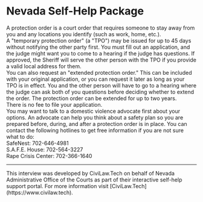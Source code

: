 # Nevada Self-Help Package
A protection order is a court order that requires someone to stay away from you and any locations you identify (such as work, home, etc.).</br>
A "temporary protection order" (a "TPO") may be issued for up to 45 days without notifying the other party first. You must fill out an application, and the judge might want you to come to a hearing if the judge has questions. If approved, the Sheriff will serve the other person with the TPO if you provide a valid local address for them.</br>
You can also request an "extended protection order." This can be included with your original application, or you can request it later as long as your TPO is in effect. You and the other person will have to go to a hearing where the judge can ask both of you questions before deciding whether to extend the order. The protection order can be extended for up to two years.</br>
There is no fee to file your application.</br>
You may want to talk to a domestic violence advocate first about your options. An advocate can help you think about a safety plan so you are prepared before, during, and after a protection order is in place. You can contact the following hotlines to get free information if you are not sure what to do:</br>
SafeNest: 702-646-4981</br>
S.A.F.E. House: 702-564-3227</br>
Rape Crisis Center: 702-366-1640
</br>
<hr>
This interview was developed by CiviLaw.Tech on behalf of Nevada Administrative Office of the Courts as part of their interactive self-help support portal. For more information visit [CiviLaw.Tech](https://www.civilaw.tech).